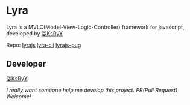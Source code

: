 # Lyra

Lyra is a MVLC(Model-View-Logic-Controller) framework for javascript, developed by [@KsRyY](github.com/ksryy)

Repo: [lyrajs](https://github.com/enwrap/lyrajs) [lyra-cli](https://github.com/enwrap/lyra-cli) [lyrajs-pug](https://github.com/enwrap/lyra-pug)

## Developer

[@KsRyY](github.com/ksryy)

*I really want someone help me develop this project. PR(Pull Request) Welcome!*